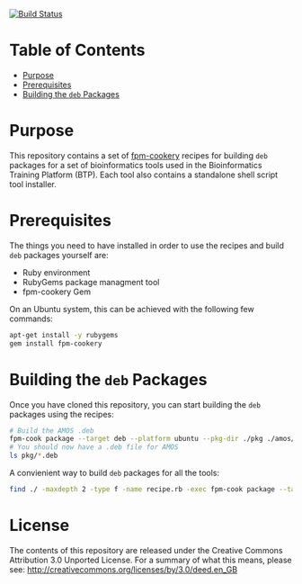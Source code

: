 [![Build Status](https://travis-ci.org/BPA-CSIRO-Workshops/btp-tools.svg?branch=master)](https://travis-ci.org/BPA-CSIRO-Workshops/btp-tools)

# Table of Contents

  - [Purpose](#purpose)
  - [Prerequisites](#prerequisites)
  - [Building the `deb` Packages](#building-the-deb-packages)

# Purpose

This repository contains a set of [fpm-cookery](https://github.com/bernd/fpm-cookery) recipes for building `deb`
packages for a set of bioinformatics tools used in the Bioinformatics Training Platform (BTP). Each tool also contains
a standalone shell script tool installer.

# Prerequisites
The things you need to have installed in order to use the recipes and build `deb` packages yourself are:

  * Ruby environment
  * RubyGems package managment tool
  * fpm-cookery Gem

On an Ubuntu system, this can be achieved with the following few commands:

```bash
apt-get install -y rubygems
gem install fpm-cookery
```

# Building the `deb` Packages
Once you have cloned this repository, you can start building the `deb` packages using the recipes:

```bash
# Build the AMOS .deb
fpm-cook package --target deb --platform ubuntu --pkg-dir ./pkg ./amos/recipe.rb
# You should now have a .deb file for AMOS
ls pkg/*.deb
```

A convienient way to build `deb` packages for all the tools:

```bash
find ./ -maxdepth 2 -type f -name recipe.rb -exec fpm-cook package --target deb --platform ubuntu --pkg-dir ./pkg {} \;
```
License
=======
The contents of this repository are released under the Creative Commons
Attribution 3.0 Unported License. For a summary of what this means,
please see:
http://creativecommons.org/licenses/by/3.0/deed.en_GB
